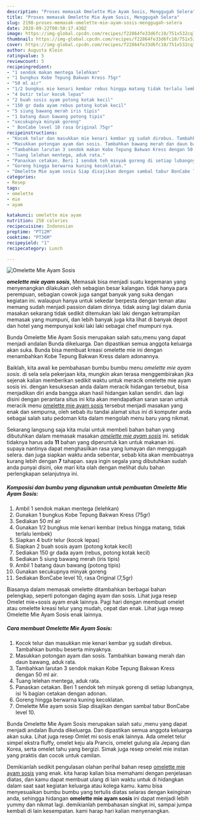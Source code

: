 ```yaml
---
description: "Proses memasak Omelette Mie Ayam Sosis, Menggugah Selera"
title: "Proses memasak Omelette Mie Ayam Sosis, Menggugah Selera"
slug: 2198-proses-memasak-omelette-mie-ayam-sosis-menggugah-selera
date: 2020-09-22T00:50:17.430Z
image: https://img-global.cpcdn.com/recipes/f22864fe33d6fc10/751x532cq70/omelette-mie-ayam-sosis-foto-resep-utama.jpg
thumbnail: https://img-global.cpcdn.com/recipes/f22864fe33d6fc10/751x532cq70/omelette-mie-ayam-sosis-foto-resep-utama.jpg
cover: https://img-global.cpcdn.com/recipes/f22864fe33d6fc10/751x532cq70/omelette-mie-ayam-sosis-foto-resep-utama.jpg
author: Augusta Klein
ratingvalue: 5
reviewcount: 5
recipeingredient:
- "1 sendok makan mentega lelehkan"
- "1 bungkus Kobe Tepung Bakwan Kress 75gr"
- "50 ml air"
- "1/2 bungkus mie kenari kembar rebus hingga matang tidak terlalu lembek"
- "4 butir telur kocok lepas"
- "2 buah sosis ayam potong kotak kecil"
- "150 gr dada ayam rebus potong kotak kecil"
- "5 siung bawang merah iris tipis"
- "1 batang daun bawang potong tipis"
- "secukupnya minyak goreng"
- " BonCabe level 10 rasa Original 75gr"
recipeinstructions:
- "Kocok telur dan masukkan mie kenari kembar yg sudah direbus. Tambahkan bumbu beserta minyaknya."
- "Masukkan potongan ayam dan sosis. Tambahkan bawang merah dan daun bawang, aduk rata."
- "Tambahkan larutan 3 sendok makan Kobe Tepung Bakwan Kress dengan 50 ml air."
- "Tuang lelehan mentega, aduk rata."
- "Panaskan cetakan. Beri 1 sendok teh minyak goreng di setiap lubangnya, isi ¾ bagian cetakan dengan adonan."
- "Goreng hingga berwarna kuning kecoklatan."
- "Omelette Mie ayam sosis Siap disajikan dengan sambal tabur BonCabe level 10."
categories:
- Resep
tags:
- omelette
- mie
- ayam

katakunci: omelette mie ayam 
nutrition: 258 calories
recipecuisine: Indonesian
preptime: "PT12M"
cooktime: "PT36M"
recipeyield: "1"
recipecategory: Lunch

---
```



![Omelette Mie Ayam Sosis](https://img-global.cpcdn.com/recipes/f22864fe33d6fc10/751x532cq70/omelette-mie-ayam-sosis-foto-resep-utama.jpg)

<b><i>omelette mie ayam sosis</i></b>, Memasak bisa menjadi suatu kegemaran yang menyenangkan dilakukan oleh sebagian besar kalangan. tidak hanya para perempuan, sebagian cowok juga sangat banyak yang suka dengan kegiatan ini. walaupun hanya untuk sekedar berpesta dengan teman atau memang sudah menjadi passion dalam dirinya. tidak asing lagi dalam dunia masakan sekarang tidak sedikit ditemukan laki laki dengan ketrampilan memasak yang mumpuni, dan lebih banyak juga kita lihat di banyak depot dan hotel yang mempunyai koki laki laki sebagai chef mumpuni nya.

Bunda Omelette Mie Ayam Sosis merupakan salah satu,menu yang dapat menjadi andalan Bunda dikeluarga. Dan dipastikan semua anggota keluarga akan suka. Bunda bisa membuat kreasi omelette mie ini dengan menambahkan Kobe Tepung Bakwan Kress dalam adonannya.

Baiklah, kita awali ke pembahasan bumbu bumbu menu <i>omelette mie ayam sosis</i>. di sela sela pekerjaan kita, mungkin akan terasa menggembirakan jika sejenak kalian memberikan sedikit waktu untuk meracik omelette mie ayam sosis ini. dengan kesuksesan anda dalam meracik hidangan tersebut, bisa menjadikan diri anda bangga akan hasil hidangan kalian sendiri. dan lagi disini dengan perantara situs ini kita akan mendapatkan saran saran untuk meracik menu <u>omelette mie ayam sosis</u> tersebut menjadi masakan yang enak dan sempurna, oleh sebab itu tandai alamat situs ini di komputer anda sebagai salah satu pedoman kita dalam mengolah menu baru yang nikmat.


Sekarang langsung saja kita mulai untuk membeli bahan bahan yang dibutuhkan dalam memasak masakan <u><i>omelette mie ayam sosis</i></u> ini. setidak tidaknya harus ada <b>11</b> bahan yang diperuntuk kan untuk makanan ini. supaya nantinya dapat menghasilkan rasa yang lumayan dan menggugah selera. dan juga siapkan waktu anda sebentar, sebab kita akan membuatnya kurang lebih dengan <b>7</b> tahapan. saya ingin segala yang dibutuhkan sudah anda punyai disini, oke mari kita olah dengan melihat dulu bahan perlengkapan selanjutnya ini.

<!--inarticleads1-->

##### Komposisi dan bumbu yang digunakan untuk pembuatan Omelette Mie Ayam Sosis:

1. Ambil 1 sendok makan mentega (lelehkan)
1. Gunakan 1 bungkus Kobe Tepung Bakwan Kress (75gr)
1. Sediakan 50 ml air
1. Gunakan 1/2 bungkus mie kenari kembar (rebus hingga matang, tidak terlalu lembek)
1. Siapkan 4 butir telur (kocok lepas)
1. Siapkan 2 buah sosis ayam (potong kotak kecil)
1. Sediakan 150 gr dada ayam (rebus, potong kotak kecil)
1. Sediakan 5 siung bawang merah (iris tipis)
1. Ambil 1 batang daun bawang (potong tipis)
1. Gunakan secukupnya minyak goreng
1. Sediakan  BonCabe level 10, rasa Original (7,5gr)


Biasanya dalam memasak omelette ditambahkan berbagai bahan pelengkap, seperti potongan daging ayam dan sosis. Lihat juga resep Omelet mie+sosis ayam enak lainnya. Pagi hari dengan membuat omelet atau omelette kreasi telur yang mudah, cepat dan enak. Lihat juga resep Omelette Mie Ayam Sosis enak lainnya. 

<!--inarticleads2-->

##### Cara membuat Omelette Mie Ayam Sosis:

1. Kocok telur dan masukkan mie kenari kembar yg sudah direbus. Tambahkan bumbu beserta minyaknya.
1. Masukkan potongan ayam dan sosis. Tambahkan bawang merah dan daun bawang, aduk rata.
1. Tambahkan larutan 3 sendok makan Kobe Tepung Bakwan Kress dengan 50 ml air.
1. Tuang lelehan mentega, aduk rata.
1. Panaskan cetakan. Beri 1 sendok teh minyak goreng di setiap lubangnya, isi ¾ bagian cetakan dengan adonan.
1. Goreng hingga berwarna kuning kecoklatan.
1. Omelette Mie ayam sosis Siap disajikan dengan sambal tabur BonCabe level 10.


Bunda Omelette Mie Ayam Sosis merupakan salah satu ,menu yang dapat menjadi andalan Bunda dikeluarga. Dan dipastikan semua anggota keluarga akan suka. Lihat juga resep Omlet mi sosis enak lainnya. Ada omelet telur simpel ekstra fluffy, omelet keju ala Prancis, omelet gulung ala Jepang dan Korea, serta omelet tahu yang bergizi. Simak juga resep omelet mie instan yang praktis dan cocok untuk camilan. 

Demikianlah sedikit pengulasan olahan perihal bahan resep <u>omelette mie ayam sosis</u> yang enak. kita harap kalian bisa memahami dengan penjelasan diatas, dan kamu dapat membuat ulang di lain waktu untuk di hidangkan dalam saat saat kegiatan keluarga atau kolega kamu. kamu bisa menyesuaikan bumbu bumbu yang tertulis diatas selaras dengan keinginan anda, sehingga hidangan <b>omelette mie ayam sosis</b> ini dapat menjadi lebih yummy dan nikmat lagi. demikianlah pembahasan singkat ini, sampai jumpa kembali di lain kesempatan. kami harap hari kalian menyenangkan.
